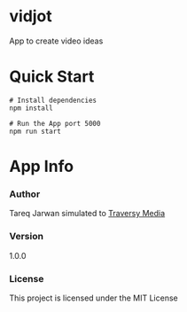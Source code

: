 # vidjot
App to create video ideas

# Quick Start
```
# Install dependencies
npm install

# Run the App port 5000
npm run start
```

# App Info
### Author
Tareq Jarwan simulated to [Traversy Media](http://www.traversymedia.com/)

### Version
1.0.0

### License
This project is licensed under the MIT License

